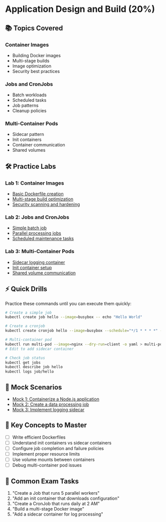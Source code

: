 # Application Design and Build (20%)

## 📚 Topics Covered

### Container Images
- Building Docker images
- Multi-stage builds
- Image optimization
- Security best practices

### Jobs and CronJobs
- Batch workloads
- Scheduled tasks
- Job patterns
- Cleanup policies

### Multi-Container Pods
- Sidecar pattern
- Init containers
- Container communication
- Shared volumes

## 🛠️ Practice Labs

### Lab 1: Container Images
- [Basic Dockerfile creation](labs/lab01-dockerfile-basics.md)
- [Multi-stage build optimization](labs/lab02-multistage-builds.md)
- [Security scanning and hardening](labs/lab03-image-security.md)

### Lab 2: Jobs and CronJobs
- [Simple batch job](labs/lab04-simple-job.md)
- [Parallel processing jobs](labs/lab05-parallel-jobs.md)
- [Scheduled maintenance tasks](labs/lab06-cronjobs.md)

### Lab 3: Multi-Container Pods
- [Sidecar logging container](labs/lab07-sidecar-logging.md)
- [Init container setup](labs/lab08-init-containers.md)
- [Shared volume communication](labs/lab09-shared-volumes.md)

## ⚡ Quick Drills

Practice these commands until you can execute them quickly:

```bash
# Create a simple job
kubectl create job hello --image=busybox -- echo "Hello World"

# Create a cronjob
kubectl create cronjob hello --image=busybox --schedule="*/1 * * * *" -- echo "Hello World"

# Multi-container pod
kubectl run multi-pod --image=nginx --dry-run=client -o yaml > multi-pod.yaml
# Edit to add sidecar container

# Check job status
kubectl get jobs
kubectl describe job hello
kubectl logs job/hello
```

## 🎯 Mock Scenarios

- [Mock 1: Containerize a Node.js application](mocks/mock01-nodejs-containerization.md)
- [Mock 2: Create a data processing job](mocks/mock02-data-processing-job.md)
- [Mock 3: Implement logging sidecar](mocks/mock03-logging-sidecar.md)

## 🔑 Key Concepts to Master

- [ ] Write efficient Dockerfiles
- [ ] Understand init containers vs sidecar containers
- [ ] Configure job completion and failure policies
- [ ] Implement proper resource limits
- [ ] Use volume mounts between containers
- [ ] Debug multi-container pod issues

## 📝 Common Exam Tasks

1. "Create a Job that runs 5 parallel workers"
2. "Add an init container that downloads configuration"
3. "Create a CronJob that runs daily at 2 AM"
4. "Build a multi-stage Docker image"
5. "Add a sidecar container for log processing"